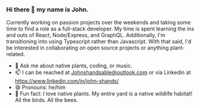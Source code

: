 ### Hi there 👋 my name is John. 

Currently working on passion projects over the weekends and taking some time to find a role as a full-stack developer. My time is spent learning the ins and outs of React, Node/Express, and GraphQL. Additionally, I'm transitioning into using Typescript rather than Javascript. With that said, I'd be interested in collaborating on open source projects or anything plant-related. 

- 💬 Ask me about native plants, coding, or music. 
- 📫 I can be reached at Johnshandsable@outlook.com or via Linkedin at <https://www.linkedin.com/in/john-shands/>
- 😄 Pronouns: he/him
- 🌱 Fun fact: I love native plants. My entire yard is a native wildlife habitat! All the birds. All the bees. 

